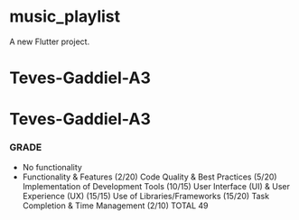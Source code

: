 # music_playlist

A new Flutter project.

# Teves-Gaddiel-A3

# Teves-Gaddiel-A3

### GRADE

- No functionality
- Functionality & Features (2/20)
  Code Quality & Best Practices (5/20)
  Implementation of Development Tools (10/15)
  User Interface (UI) & User Experience (UX) (15/15)
  Use of Libraries/Frameworks (15/20)
  Task Completion & Time Management (2/10)
  TOTAL 49
